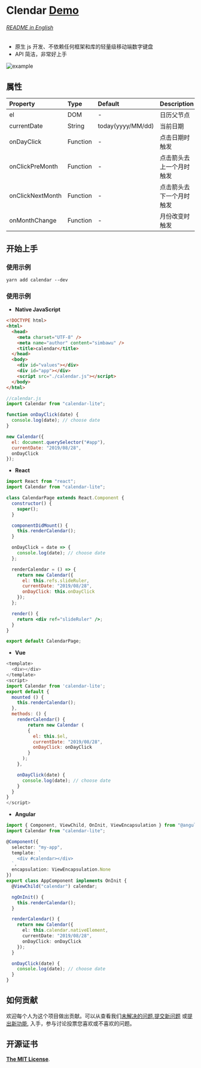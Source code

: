 # Clendar [Demo](https://simbawus.github.io/calendar)

###### [README in English](README.md)

- 原生 js 开发、不依赖任何框架和库的轻量级移动端数字键盘
- API 简洁，非常好上手

![example](https://up.boohee.cn/house/u/pixiu/calendar.gif)

## 属性

| Property         | Type     | Default           | Description              |
| :--------------- | :------- | :---------------- | :----------------------- |
| el               | DOM      | -                 | 日历父节点               |
| currentDate      | String   | today(yyyy/MM/dd) | 当前日期                 |
| onDayClick       | Function | -                 | 点击日期时触发           |
| onClickPreMonth  | Function | -                 | 点击箭头去上一个月时触发 |
| onClickNextMonth | Function | -                 | 点击箭头去下一个月时触发 |
| onMonthChange    | Function | -                 | 月份改变时触发           |

## 开始上手

### 使用示例

```shell
yarn add calendar --dev
```

### 使用示例

- **Native JavaScript**

```html
<!DOCTYPE html>
<html>
  <head>
    <meta charset="UTF-8" />
    <meta name="author" content="simbawu" />
    <title>calendar</title>
  </head>
  <body>
    <div id="values"></div>
    <div id="app"></div>
    <script src="./calendar.js"></script>
  </body>
</html>
```

```javascript
//calendar.js
import Calendar from "calendar-lite";

function onDayClick(date) {
  console.log(date); // choose date
}

new Calendar({
  el: document.querySelector("#app"),
  currentDate: "2019/08/28",
  onDayClick
});
```

- **React**

```jsx
import React from "react";
import Calendar from "calendar-lite";

class CalendarPage extends React.Component {
  constructor() {
    super();
  }

  componentDidMount() {
    this.renderCalendar();
  }

  onDayClick = date => {
    console.log(date); // choose date
  };

  renderCalendar = () => {
    return new Calendar({
      el: this.refs.slideRuler,
      currentDate: "2019/08/28",
      onDayClick: this.onDayClick
    });
  };

  render() {
    return <div ref="slideRuler" />;
  }
}

export default CalendarPage;
```

- **Vue**

```js
<template>
  <div></div>
</template>
<script>
import Calendar from 'calendar-lite';
export default {
  mounted () {
    this.renderCalendar();
  },
  methods: () {
    renderCalendar() {
    	return new Calendar (
        {
          el: this.$el,
          currentDate: "2019/08/28",
          onDayClick: onDayClick
        }
      );
    },

    onDayClick(date) {
      console.log(date); // choose date
    }
  }
}
</script>
```

- **Angular**

```typescript
import { Component, ViewChild, OnInit, ViewEncapsulation } from "@angular/core";
import Calendar from "calendar-lite";

@Component({
  selector: "my-app",
  template: `
    <div #calendar></div>
  `,
  encapsulation: ViewEncapsulation.None
})
export class AppComponent implements OnInit {
  @ViewChild("calendar") calendar;

  ngOnInit() {
    this.renderCalendar();
  }

  renderCalendar() {
    return new Calendar({
      el: this.calendar.nativeElement,
      currentDate: "2019/08/28",
      onDayClick: onDayClick
    });
  }

  onDayClick(date) {
    console.log(date); // choose date
  }
}
```

## 如何贡献

欢迎每个人为这个项目做出贡献。可以从查看我们[未解决的问题](https://github.com/simbawus/calendar/issues),[提交新问题](https://github.com/simbawus/calendar/issues/new?labels=bug) 或[提出新功能](https://github.com/simbawus/calendar/issues/new?labels=enhancement), 入手，参与讨论投票您喜欢或不喜欢的问题。

## 开源证书

[**The MIT License**](LICENSE).
